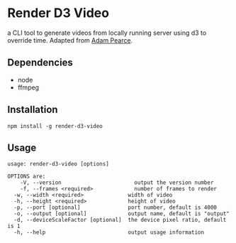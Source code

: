 # Render D3 Video

a CLI tool to generate videos from locally running server using d3 to override time.
Adapted from [Adam Pearce](https://roadtolarissa.com/d3-mp4/).

## Dependencies

- node
- ffmpeg

## Installation

`npm install -g render-d3-video`

## Usage

```
usage: render-d3-video [options]

OPTIONS are:
	-V, --version                       output the version number
	-f, --frames <required>             number of frames to render
  -w, --width <required>              width of video
  -h, --height <required>             height of video
  -p, --port [optional]               port number, default is 4000
  -o, --output [optional]             output name, default is "output"
  -d, --deviceScaleFactor [optional]  the device pixel ratio, default is 1
  -h, --help                          output usage information

```
